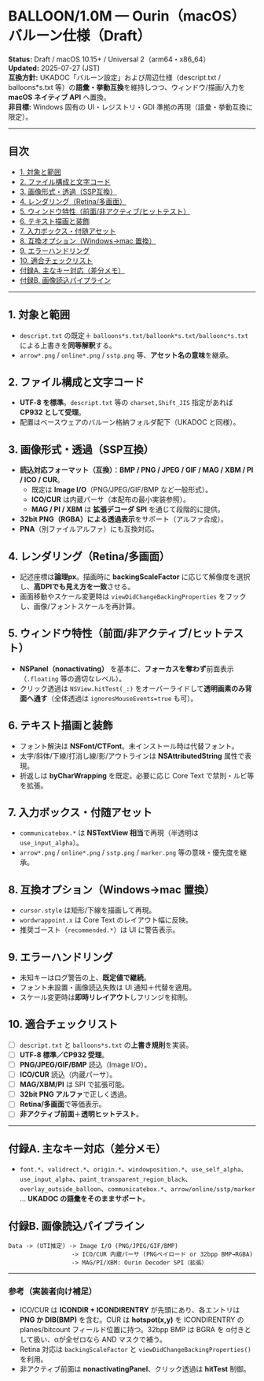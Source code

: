 # BALLOON/1.0M — Ourin（macOS）バルーン仕様（Draft）
**Status:** Draft / macOS 10.15+ / Universal 2（arm64・x86_64）  
**Updated:** 2025-07-27 (JST)  
**互換方針:** UKADOC「バルーン設定」および周辺仕様（descript.txt / balloons*s.txt 等）の**語彙・挙動互換**を維持しつつ、ウィンドウ/描画/入力を **macOS ネイティブ API** へ置換。  
**非目標:** Windows 固有の UI・レジストリ・GDI 準拠の再現（語彙・挙動互換に限定）。

---

## 目次
- [1. 対象と範囲](#1-対象と範囲)
- [2. ファイル構成と文字コード](#2-ファイル構成と文字コード)
- [3. 画像形式・透過（SSP互換）](#3-画像形式透過ssp互換)
- [4. レンダリング（Retina/多画面）](#4-レンダリングretina多画面)
- [5. ウィンドウ特性（前面/非アクティブ/ヒットテスト）](#5-ウィンドウ特性前面非アクティブヒットテスト)
- [6. テキスト描画と装飾](#6-テキスト描画と装飾)
- [7. 入力ボックス・付随アセット](#7-入力ボックス付随アセット)
- [8. 互換オプション（Windows→mac 置換）](#8-互換オプションwindowsmac-置換)
- [9. エラーハンドリング](#9-エラーハンドリング)
- [10. 適合チェックリスト](#10-適合チェックリスト)
- [付録A. 主なキー対応（差分メモ）](#付録a-主なキー対応差分メモ)
- [付録B. 画像読込パイプライン](#付録b-画像読込パイプライン)

---

## 1. 対象と範囲
- `descript.txt` の既定＋ `balloons*s.txt/balloonk*s.txt/balloonc*s.txt` による上書きを**同等解釈**する。  
- `arrow*.png` / `online*.png` / `sstp.png` 等、**アセット名の意味**を継承。

## 2. ファイル構成と文字コード
- **UTF‑8 を標準**。`descript.txt` 等の `charset,Shift_JIS` 指定があれば **CP932 として受理**。  
- 配置はベースウェアのバルーン格納フォルダ配下（UKADOC と同様）。

## 3. 画像形式・透過（SSP互換）
- **読込対応フォーマット（互換）**：**BMP / PNG / JPEG / GIF / MAG / XBM / PI / ICO / CUR**。  
  - 既定は **Image I/O**（PNG/JPEG/GIF/BMP など一般形式）。
  - **ICO/CUR** は内蔵パーサ（本配布の最小実装参照）。
  - **MAG / PI / XBM** は **拡張デコーダ SPI** を通じて段階的に提供。  
- **32bit PNG（RGBA）による透過表示**をサポート（アルファ合成）。
- **PNA**（別ファイルアルファ）にも互換対応。

## 4. レンダリング（Retina/多画面）
- 記述座標は**論理px**。描画時に **backingScaleFactor** に応じて解像度を選択し、**高DPIでも見え方を一致**させる。  
- 画面移動やスケール変更時は `viewDidChangeBackingProperties` をフックし、画像/フォントスケールを再計算。

## 5. ウィンドウ特性（前面/非アクティブ/ヒットテスト）
- **NSPanel（nonactivating）** を基本に、**フォーカスを奪わず**前面表示（`.floating` 等の適切なレベル）。  
- クリック透過は `NSView.hitTest(_:)` をオーバーライドして**透明画素のみ背面へ通す**（全体透過は `ignoresMouseEvents=true` も可）。

## 6. テキスト描画と装飾
- フォント解決は **NSFont/CTFont**。未インストール時は代替フォント。  
- 太字/斜体/下線/打消し線/影/アウトラインは **NSAttributedString** 属性で表現。  
- 折返しは **byCharWrapping** を既定。必要に応じ Core Text で禁則・ルビ等を拡張。

## 7. 入力ボックス・付随アセット
- `communicatebox.*` は **NSTextView 相当**で再現（半透明は `use_input_alpha`）。  
- `arrow*.png` / `online*.png` / `sstp.png` / `marker.png` 等の意味・優先度を継承。

## 8. 互換オプション（Windows→mac 置換）
- `cursor.style` は矩形/下線を描画して再現。  
- `wordwrappoint.x` は Core Text のレイアウト幅に反映。  
- 推奨ゴースト（`recommended.*`）は UI に警告表示。

## 9. エラーハンドリング
- 未知キーはログ警告の上、**既定値で継続**。  
- フォント未設置・画像読込失敗は UI 通知＋代替を適用。  
- スケール変更時は**即時リレイアウト**しフリンジを抑制。

## 10. 適合チェックリスト
- [ ] `descript.txt` と `balloons*s.txt` の**上書き規則**を実装。  
- [ ] **UTF‑8 標準／CP932 受理**。  
- [ ] **PNG/JPEG/GIF/BMP** 読込（Image I/O）。  
- [ ] **ICO/CUR** 読込（内蔵パーサ）。  
- [ ] **MAG/XBM/PI** は SPI で拡張可能。  
- [ ] **32bit PNG アルファ**で正しく透過。  
- [ ] **Retina/多画面**で等価表示。  
- [ ] **非アクティブ前面**＋**透明ヒットテスト**。

---

## 付録A. 主なキー対応（差分メモ）
- `font.*`、`validrect.*`、`origin.*`、`windowposition.*`、`use_self_alpha`、`use_input_alpha`、`paint_transparent_region_black`、`overlay_outside_balloon`、`communicatebox.*`、`arrow/online/sstp/marker` … **UKADOC の語彙をそのままサポート**。

## 付録B. 画像読込パイプライン
```
Data -> (UTI推定) -> Image I/O (PNG/JPEG/GIF/BMP) 
                  -> ICO/CUR 内蔵パーサ (PNGペイロード or 32bpp BMP→RGBA)
                  -> MAG/PI/XBM: Ourin Decoder SPI（拡張）
```

---

### 参考（実装者向け補足）
- ICO/CUR は **ICONDIR + ICONDIRENTRY** が先頭にあり、各エントリは **PNG か DIB(BMP)** を含む。CUR は **hotspot(x,y)** を ICONDIRENTRY の planes/bitcount フィールド位置に持つ。32bpp BMP は BGRA を α付きとして扱い、αが全ゼロなら AND マスクで補う。  
- Retina 対応は `backingScaleFactor` と `viewDidChangeBackingProperties()` を利用。  
- 非アクティブ前面は **nonactivatingPanel**、クリック透過は **hitTest** 制御。
